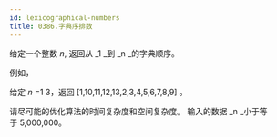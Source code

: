 ```yaml
---
id: lexicographical-numbers
title: 0386.字典序排数
---
```

给定一个整数 _n_, 返回从 _1 _到 _n _的字典顺序。

例如，

给定 _n_ =1 3，返回 [1,10,11,12,13,2,3,4,5,6,7,8,9] 。

请尽可能的优化算法的时间复杂度和空间复杂度。 输入的数据 _n _小于等于 5,000,000。
